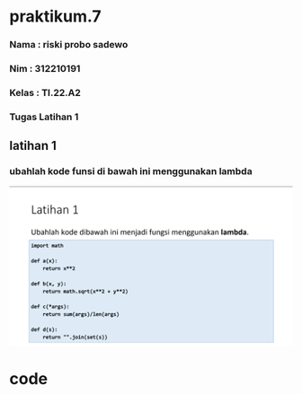 # praktikum.7
### Nama : riski probo sadewo
### Nim : 312210191
### Kelas : TI.22.A2
### Tugas Latihan 1
## latihan 1 
### ubahlah kode funsi di bawah ini menggunakan lambda
![gambar](gambar/1.1.png)
# code
